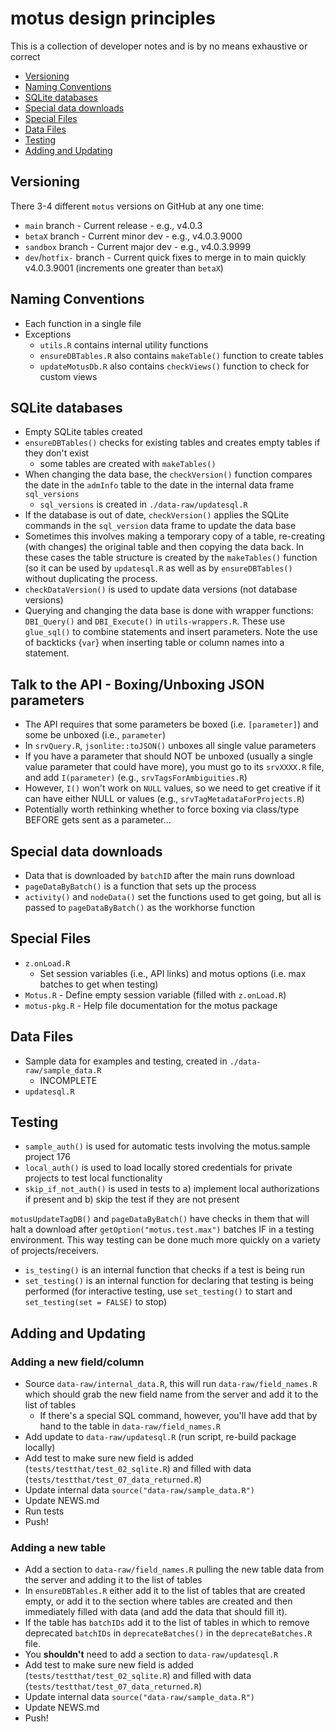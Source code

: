 # motus design principles

This is a collection of developer notes and is by no means exhaustive or correct

- [Versioning](#versioning)
- [Naming Conventions](#naming-conventions)
- [SQLite databases](#sqlite-databases)
- [Special data downloads](#special-data-downloads)
- [Special Files](#special-files)
- [Data Files](#data-files)
- [Testing](#testing)
- [Adding and Updating](#adding-and-updating)

## Versioning
There 3-4 different `motus` versions on GitHub at any one time:

- `main` branch - Current release - e.g., v4.0.3
- `betaX` branch - Current minor dev - e.g., v4.0.3.9000
- `sandbox` branch - Current major dev - e.g., v4.0.3.9999
- `dev`/`hotfix-` branch - Current quick fixes to merge in to main quickly v4.0.3.9001 (increments one greater than `betaX`)


## Naming Conventions
- Each function in a single file
- Exceptions
    - `utils.R` contains internal utility functions
    - `ensureDBTables.R` also contains `makeTable()` function to create tables
    - `updateMotusDb.R` also contains `checkViews()` function to check for custom views
    
## SQLite databases
- Empty SQLite tables created
- `ensureDBTables()` checks for existing tables and creates empty tables if they 
  don't exist
    - some tables are created with `makeTables()`
- When changing the data base, the `checkVersion()` function compares the date 
  in the `admInfo` table to the date in the internal data frame `sql_versions`
    - `sql_versions` is created in `./data-raw/updatesql.R`
- If the database is out of date, `checkVersion()` applies the SQLite commands
  in the `sql_version` data frame to update the data base
- Sometimes this involves making a temporary copy of a table, re-creating (with 
  changes) the original table and then copying the data back. In these cases the
  table structure is created by the `makeTables()` function (so it can be used by 
  `updatesql.R` as well as by `ensureDBTables()` without duplicating the process. 
- `checkDataVersion()` is used to update data versions (not database versions)
- Querying and changing the data base is done with wrapper functions: `DBI_Query()`
  and `DBI_Execute()` in `utils-wrappers.R`. These use `glue_sql()` to combine
  statements and insert parameters. Note the use of backticks {`var`} when 
  inserting table or column names into a statement.

## Talk to the API - Boxing/Unboxing JSON parameters
- The API requires that some parameters be boxed (i.e. `[parameter]`) and some
be unboxed (i.e., `parameter`)
- In `srvQuery.R`, `jsonlite::toJSON()` unboxes all single value parameters
- If you have a parameter that should NOT be unboxed
  (usually a single value parameter that could have more), you must go to its
  `srvXXXX.R` file, and add `I(parameter)` (e.g., `srvTagsForAmbiguities.R`)
- However, `I()` won't work on `NULL` values, so we need to get creative
  if it can have either NULL or values (e.g., `srvTagMetadataForProjects.R`)
- Potentially worth rethinking whether to force boxing via class/type
  BEFORE gets sent as a parameter...


## Special data downloads
- Data that is downloaded by `batchID` after the main runs download
- `pageDataByBatch()` is a function that sets up the process
- `activity()` and `nodeData()` set the functions used to get going, but all is 
  passed to `pageDataByBatch()` as the workhorse function

## Special Files
- `z.onLoad.R`
  - Set session variables (i.e., API links) and motus options 
    (i.e. max batches to get when testing)
- `Motus.R` - Define empty session variable (filled with `z.onLoad.R`)
- `motus-pkg.R` - Help file documentation for the motus package

## Data Files
- Sample data for examples and testing, created in `./data-raw/sample_data.R`
  - INCOMPLETE
- `updatesql.R`

## Testing
- `sample_auth()` is used for automatic tests involving the motus.sample project
  176
- `local_auth()` is used to load locally stored credentials for private projects 
  to test local functionality 
- `skip_if_not_auth()` is used in tests to a) implement local authorizations if
  present and b) skip the test if they are not present

`motusUpdateTagDB()` and `pageDataByBatch()` have checks in them that will halt 
a download after `getOption("motus.test.max")` batches IF in a testing 
environment. This way testing can be done much more quickly on a variety of
projects/receivers.

- `is_testing()` is an internal function that checks if a test is being run
- `set_testing()` is an internal function for declaring that testing is being performed (for interactive testing, use `set_testing()` to start and `set_testing(set = FALSE)` to stop)

## Adding and Updating

### Adding a new field/column
- Source `data-raw/internal_data.R`, this will run `data-raw/field_names.R` which
  should grab the new field name from the server and add it to the list of tables
    - If there's a special SQL command, however, you'll have add that by hand to the 
    table in `data-raw/field_names.R`
- Add update to `data-raw/updatesql.R` (run script, re-build package locally)
- Add test to make sure new field is added (`tests/testthat/test_02_sqlite.R`)
  and filled with data (`tests/testthat/test_07_data_returned.R`)
- Update internal data `source("data-raw/sample_data.R")`
- Update NEWS.md
- Run tests
- Push!

### Adding a new table
- Add a section to `data-raw/field_names.R` pulling the new table data from the
  server and adding it to the list of tables
- In `ensureDBTables.R` either add it to the list of tables that are created 
  empty, or add it to the section where tables are created and then immediately
  filled with data (and add the data that should fill it). 
- If the table has `batchIDs` add it to the list of tables in which to remove
  deprecated `batchIDs` in `deprecateBatches()` in the `deprecateBatches.R` file.
- You **shouldn't** need to add a section to `data-raw/updatesql.R`
- Add test to make sure new field is added (`tests/testthat/test_02_sqlite.R`)
  and filled with data (`tests/testthat/test_07_data_returned.R`)
- Update internal data `source("data-raw/sample_data.R")`
- Update NEWS.md
- Push!